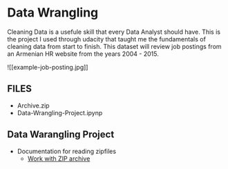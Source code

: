 # Data Wrangling

Cleaning Data is a usefule skill that every Data Analyst should have. This is the project I used through udacity that taught me the fundamentals of cleaning data from start to finish. This dataset will review job postings from an Armenian HR website from the years 2004 - 2015.

![[example-job-posting.jpg]]

## FILES
 - Archive.zip
 - Data-Wrangling-Project.ipynp
 
## Data Warangling Project
- Documentation for reading zipfiles
    - [Work with ZIP archive](https://docs.python.org/3/library/zipfile.html)
 
